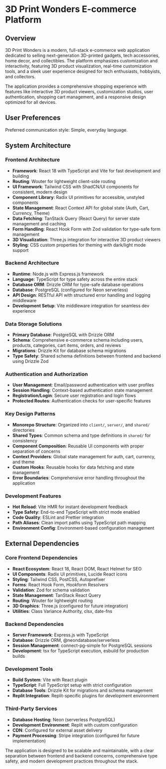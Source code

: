 # 3D Print Wonders E-commerce Platform

## Overview

3D Print Wonders is a modern, full-stack e-commerce web application dedicated to selling next-generation 3D-printed gadgets, tech accessories, home decor, and collectibles. The platform emphasizes customization and interactivity, featuring 3D product visualization, real-time customization tools, and a sleek user experience designed for tech enthusiasts, hobbyists, and collectors.

The application provides a comprehensive shopping experience with features like interactive 3D product viewers, customization studios, user authentication, shopping cart management, and a responsive design optimized for all devices.

## User Preferences

Preferred communication style: Simple, everyday language.

## System Architecture

### Frontend Architecture
- **Framework**: React 18 with TypeScript and Vite for fast development and building
- **Routing**: Wouter for lightweight client-side routing
- **UI Framework**: Tailwind CSS with ShadCN/UI components for consistent, modern design
- **Component Library**: Radix UI primitives for accessible, unstyled components
- **State Management**: React Context API for global state (Auth, Cart, Currency, Theme)
- **Data Fetching**: TanStack Query (React Query) for server state management and caching
- **Form Handling**: React Hook Form with Zod validation for type-safe form management
- **3D Visualization**: Three.js integration for interactive 3D product viewers
- **Styling**: CSS custom properties for theming with dark/light mode support

### Backend Architecture
- **Runtime**: Node.js with Express.js framework
- **Language**: TypeScript for type safety across the entire stack
- **Database ORM**: Drizzle ORM for type-safe database operations
- **Database**: PostgreSQL (configured for Neon serverless)
- **API Design**: RESTful API with structured error handling and logging middleware
- **Development Setup**: Vite middleware integration for seamless dev experience

### Data Storage Solutions
- **Primary Database**: PostgreSQL with Drizzle ORM
- **Schema**: Comprehensive e-commerce schema including users, products, categories, cart items, orders, and reviews
- **Migrations**: Drizzle Kit for database schema migrations
- **Type Safety**: Shared schema definitions between frontend and backend using Drizzle Zod

### Authentication and Authorization
- **User Management**: Email/password authentication with user profiles
- **Session Handling**: Context-based authentication state management
- **Registration/Login**: Secure user registration and login flows
- **Protected Routes**: Authentication checks for user-specific features

### Key Design Patterns
- **Monorepo Structure**: Organized into `client/`, `server/`, and `shared/` directories
- **Shared Types**: Common schema and type definitions in `shared/` for consistency
- **Component Composition**: Reusable UI components with proper separation of concerns
- **Context Providers**: Global state management for auth, cart, currency, and theme
- **Custom Hooks**: Reusable hooks for data fetching and state management
- **Error Boundaries**: Comprehensive error handling throughout the application

### Development Features
- **Hot Reload**: Vite HMR for instant development feedback
- **Type Safety**: End-to-end TypeScript with strict mode enabled
- **Code Quality**: ESLint and Prettier integration
- **Path Aliases**: Clean import paths using TypeScript path mapping
- **Environment Config**: Environment-based configuration management

## External Dependencies

### Core Frontend Dependencies
- **React Ecosystem**: React 18, React DOM, React Helmet for SEO
- **UI Components**: Radix UI primitives, Lucide React icons
- **Styling**: Tailwind CSS, PostCSS, Autoprefixer
- **Forms**: React Hook Form, Hookform Resolvers
- **Validation**: Zod for schema validation
- **State Management**: TanStack React Query
- **Routing**: Wouter for lightweight routing
- **3D Graphics**: Three.js (configured for future integration)
- **Utilities**: Class Variance Authority, clsx, date-fns

### Backend Dependencies
- **Server Framework**: Express.js with TypeScript
- **Database**: Drizzle ORM, @neondatabase/serverless
- **Session Management**: connect-pg-simple for PostgreSQL sessions
- **Development**: tsx for TypeScript execution, esbuild for production builds

### Development Tools
- **Build System**: Vite with React plugin
- **TypeScript**: Full TypeScript setup with strict configuration
- **Database Tools**: Drizzle Kit for migrations and schema management
- **Replit Integration**: Replit-specific plugins for development environment

### Third-Party Services
- **Database Hosting**: Neon (serverless PostgreSQL)
- **Development Environment**: Replit with custom configuration
- **CDN**: Configured for external asset delivery
- **Payment Processing**: Stripe integration (configured for future implementation)

The application is designed to be scalable and maintainable, with a clear separation between frontend and backend concerns, comprehensive type safety, and modern development practices throughout the stack.